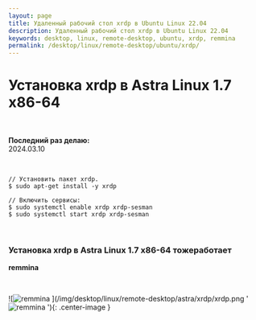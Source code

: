 ```yaml
---
layout: page
title: Удаленный рабочий стол xrdp в Ubuntu Linux 22.04
description: Удаленный рабочий стол xrdp в Ubuntu Linux 22.04
keywords: desktop, linux, remote-desktop, ubuntu, xrdp, remmina
permalink: /desktop/linux/remote-desktop/ubuntu/xrdp/
---
```


# Установка xrdp в Astra Linux 1.7 x86-64

<br/>

**Последний раз делаю:**  
2024.03.10

<br/>

```
// Установить пакет xrdp.
$ sudo apt-get install -y xrdp

// Включить сервисы:
$ sudo systemctl enable xrdp xrdp-sesman
$ sudo systemctl start xrdp xrdp-sesman
```

<br/>

### Установка xrdp в Astra Linux 1.7 x86-64 тожеработает

**remmina**

<br/>

![![remmina]('remmina')
](/img/desktop/linux/remote-desktop/astra/xrdp/xrdp.png '![remmina]('remmina')
'){: .center-image }
